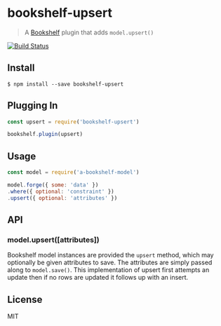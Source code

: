 # bookshelf-upsert

> A [Bookshelf](http://www.bookshelfjs.org/) plugin that adds `model.upsert()`

[![Build Status](https://travis-ci.org/pandapaul/bookshelf-upsert.svg?branch=master)](https://travis-ci.org/pandapaul/bookshelf-upsert)

## Install

```
$ npm install --save bookshelf-upsert
```


## Plugging In

```js
const upsert = require('bookshelf-upsert')

bookshelf.plugin(upsert)
```


## Usage

```js
const model = require('a-bookshelf-model')

model.forge({ some: 'data' })
.where({ optional: 'constraint' })
.upsert({ optional: 'attributes' })
```


## API

### model.upsert([attributes])

Bookshelf model instances are provided the `upsert` method, which may optionally be given attributes to save.  The attributes are simply passed along to `model.save()`.  This implementation of upsert first attempts an update then if no rows are updated it follows up with an insert.  


## License

MIT

